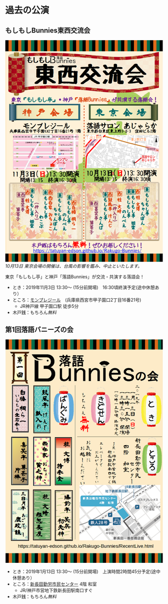 # 過去の公演

## もしもしBunnies東西交流会

![もしもしBunnies東西交流会](./img/Chirashi/Tozai2019.png "もしもしBunnies東西交流会")
*10月13日 東京会場の開催は、台風の影響を鑑み、中止といたします。*

東京「もしもし亭」と神戸「落語Bunnies」が交流・共演する落語会！
* とき：2019年11月3日 13:30〜 (15分前開場)　16:30頃終演予定(途中休憩あり）
* ところ：[モンプレジール](http://1988monplaisir.fun/)　(兵庫県西宮市甲子園口2丁目16番21号)
  * JR神戸線 甲子園口駅 徒歩5分
* 木戸銭：もちろん*無料*

## 第1回落語バニーズの会
![第1回落語バニーズの会](./img/Chirashi/first.png "第1回落語バニーズの会")

* とき：2019年1月13日 13:30〜 (15分前開場)　上演時間2時間45分予定(途中休憩あり）
* ところ：[新長田勤労市民センター](https://www.kobe-kinrou.jp/shisetsu/shinnagata/) 4階 和室
  * JR/神戸市営地下鉄新長田駅南口すぐ
* 木戸銭：もちろん*無料*
